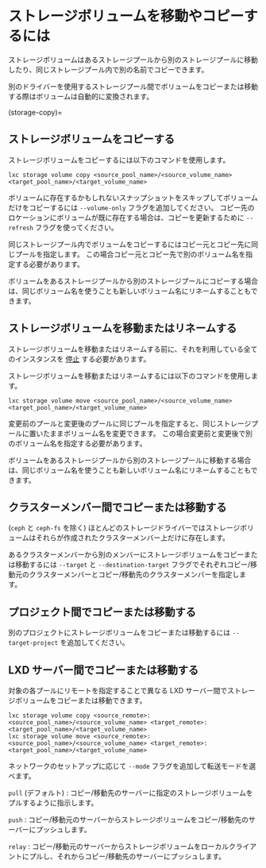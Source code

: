 # ストレージボリュームを移動やコピーするには

ストレージボリュームはあるストレージプールから別のストレージプールに移動したり、同じストレージプール内で別の名前でコピーできます。

別のドライバーを使用するストレージプール間でボリュームをコピーまたは移動する際はボリュームは自動的に変換されます。

(storage-copy)=
## ストレージボリュームをコピーする

ストレージボリュームをコピーするには以下のコマンドを使用します。

    lxc storage volume copy <source_pool_name>/<source_volume_name> <target_pool_name>/<target_volume_name>

ボリュームに存在するかもしれないスナップショットをスキップしてボリュームだけをコピーするには `--volume-only` フラグを追加してください。
コピー先のロケーションにボリュームが既に存在する場合は、コピーを更新するために `--refresh` フラグを使ってください。

同じストレージプール内でボリュームをコピーするにはコピー元とコピー先に同じプールを指定します。
この場合コピー元とコピー先で別のボリューム名を指定する必要があります。

ボリュームをあるストレージプールから別のストレージプールにコピーする場合は、同じボリューム名を使うことも新しいボリューム名にリネームすることもできます。

## ストレージボリュームを移動またはリネームする

ストレージボリュームを移動またはリネームする前に、それを利用している全てのインスタンスを [停止](https://linuxcontainers.org/lxd/getting-started-cli/#start-and-stop-an-instance) する必要があります。

ストレージボリュームを移動またはリネームするには以下のコマンドを使用します。

    lxc storage volume move <source_pool_name>/<source_volume_name> <target_pool_name>/<target_volume_name>

変更前のプールと変更後のプールに同じプールを指定すると、同じストレージプールに置いたままボリューム名を変更できます。
この場合変更前と変更後で別のボリューム名を指定する必要があります。

ボリュームをあるストレージプールから別のストレージプールに移動する場合は、同じボリューム名を使うことも新しいボリューム名にリネームすることもできます。

## クラスターメンバー間でコピーまたは移動する

(`ceph` と `ceph-fs` を除く) ほとんどのストレージドライバーではストレージボリュームはそれらが作成されたクラスターメンバー上だけに存在します。

あるクラスターメンバーから別のメンバーにストレージボリュームをコピーまたは移動するには `--target` と `--destination-target` フラグでそれぞれコピー/移動元のクラスターメンバーとコピー/移動先のクラスターメンバーを指定します。

## プロジェクト間でコピーまたは移動する

別のプロジェクトにストレージボリュームをコピーまたは移動するには `--target-project` を追加してください。

## LXD サーバー間でコピーまたは移動する

対象の各プールにリモートを指定することで異なる LXD サーバー間でストレージボリュームをコピーまたは移動できます。

    lxc storage volume copy <source_remote>:<source_pool_name>/<source_volume_name> <target_remote>:<target_pool_name>/<target_volume_name>
    lxc storage volume move <source_remote>:<source_pool_name>/<source_volume_name> <target_remote>:<target_pool_name>/<target_volume_name>

ネットワークのセットアップに応じて `--mode` フラグを追加して転送モードを選べます。

`pull` (デフォルト)
: コピー/移動先のサーバーに指定のストレージボリュームをプルするように指示します。

`push`
: コピー/移動元のサーバーからストレージボリュームをコピー/移動先のサーバーにプッシュします。

`relay`
: コピー/移動元のサーバーからストレージボリュームをローカルクライアントにプルし、それからコピー/移動先のサーバーにプッシュします。
